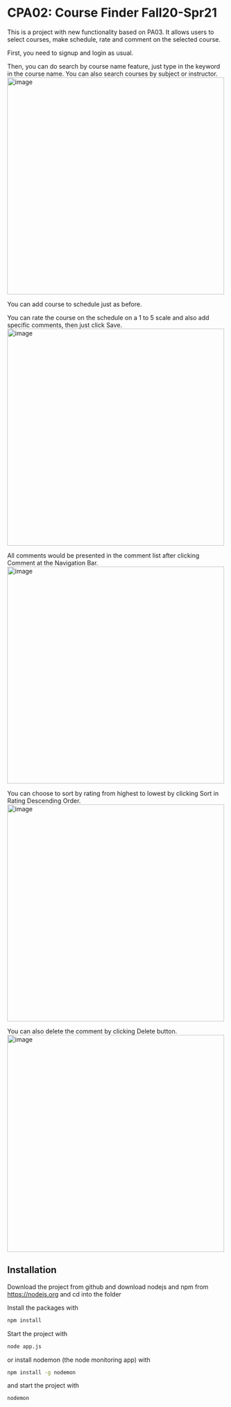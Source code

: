 # CPA02: Course Finder Fall20-Spr21

This is a project with new functionality based on PA03. 
It allows users to select courses, make schedule, rate and comment on the selected course.

First, you need to signup and login as usual.

Then, you can do search by course name feature, just type in the keyword in the course name.
You can also search courses by subject or instructor.
<img width="500" alt="image" src="https://user-images.githubusercontent.com/64769717/167244382-65c0b3ec-40f9-49ab-9596-1effe569c7a3.png">

You can add course to schedule just as before.

You can rate the course on the schedule on a 1 to 5 scale and also add specific comments, then just click Save.
<img width="500" alt="image" src="https://user-images.githubusercontent.com/64769717/167244747-8dfc4321-41c6-4a9b-b3d4-57398270dcce.png">

All comments would be presented in the comment list after clicking Comment at the Navigation Bar. 
<img width="500" alt="image" src="https://user-images.githubusercontent.com/64769717/167244777-3e382d23-a874-498f-9d01-cbe223899847.png">

You can choose to sort by rating from highest to lowest by clicking Sort in Rating Descending Order.
<img width="500" alt="image" src="https://user-images.githubusercontent.com/64769717/167244823-426b2eca-482b-493f-8f33-4cfbf1282bf7.png">

You can also delete the comment by clicking Delete button.
<img width="500" alt="image" src="https://user-images.githubusercontent.com/64769717/167244876-b1a81a2e-45d2-49a8-adda-0e7cc7daa645.png">



## Installation
Download the project from github and download nodejs and npm from https://nodejs.org
and cd into the folder

Install the packages with
``` bash
npm install
```
Start the project with
``` bash
node app.js
```
or install nodemon (the node monitoring app) with
``` bash
npm install -g nodemon
```
and start the project with
``` bash
nodemon
```

